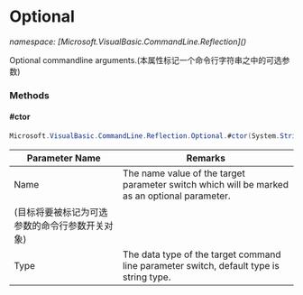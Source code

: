 ﻿# Optional
_namespace: [Microsoft.VisualBasic.CommandLine.Reflection](<a href="#" onClick="load('/docs/Microsoft.VisualBasic.CommandLine.Reflection/index.md')"></a>)_

Optional commandline arguments.(本属性标记一个命令行字符串之中的可选参数)



### Methods

#### #ctor
```csharp
Microsoft.VisualBasic.CommandLine.Reflection.Optional.#ctor(System.String,Microsoft.VisualBasic.CommandLine.Reflection.CLITypes)
```


|Parameter Name|Remarks|
|--------------|-------|
|Name|The name value of the target parameter switch which will be marked as an optional parameter.
 (目标将要被标记为可选参数的命令行参数开关对象)|
|Type|The data type of the target command line parameter switch, default type is string type.|



